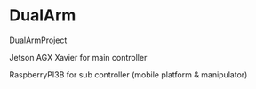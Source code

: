 # DualArm

DualArmProject

Jetson AGX Xavier for main controller

RaspberryPI3B for sub controller (mobile platform & manipulator)

